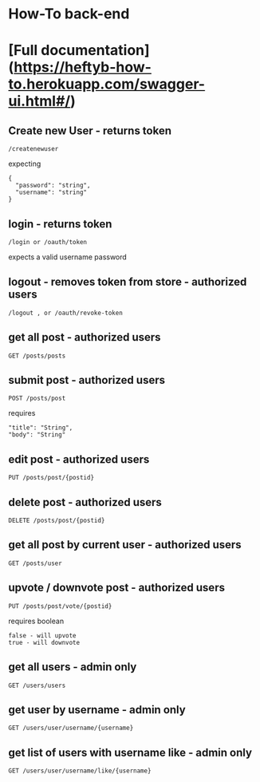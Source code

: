 # How-To back-end

# [Full documentation] (https://heftyb-how-to.herokuapp.com/swagger-ui.html#/)


## Create new User - returns token
```
/createnewuser
```
expecting
```
{
  "password": "string",
  "username": "string"
}
```
## login - returns token
```
/login or /oauth/token
``` 
expects a valid username password

## logout - removes token from store - authorized users
```
/logout , or /oauth/revoke-token 
```

## get all post - authorized users
```
GET /posts/posts
```

## submit post - authorized users
```
POST /posts/post
```
requires
```
"title": "String",
"body": "String"
```

## edit post - authorized users
```
PUT /posts/post/{postid}
```

## delete post - authorized users
```
DELETE /posts/post/{postid}
```

## get all post by current user - authorized users

```
GET /posts/user
```

## upvote / downvote post - authorized users
```
PUT /posts/post/vote/{postid}
```
requires boolean
```
false - will upvote
true - will downvote
```

## get all users - admin only
```
GET /users/users
```

## get user by username - admin only
```
GET /users/user/username/{username}
```

## get list of users with username like - admin only
```
GET /users/user/username/like/{username}
```
